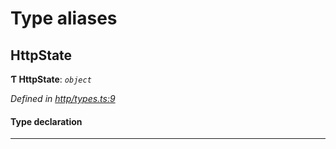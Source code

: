 

# Type aliases

<a id="httpstate"></a>

##  HttpState

**Ƭ HttpState**: *`object`*

*Defined in [http/types.ts:9](https://github.com/polkadot-js/api/blob/63222cf/packages/rpc-provider/src/http/types.ts#L9)*

#### Type declaration

___


